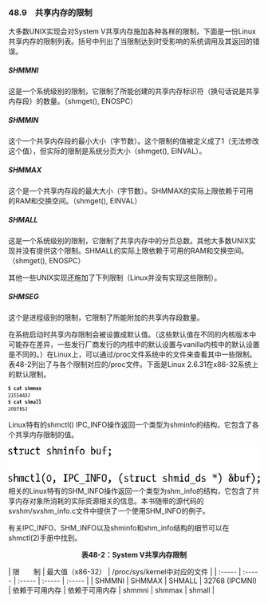 ### 48.9　共享内存的限制

大多数UNIX实现会对System V共享内存施加各种各样的限制。下面是一份Linux共享内存的限制列表。括号中列出了当限制达到时受影响的系统调用及其返回的错误。

##### SHMMNI

这是一个系统级别的限制，它限制了所能创建的共享内存标识符（换句话说是共享内存段）的数量。（shmget(), ENOSPC）

##### SHMMIN

这个一个共享内存段的最小大小（字节数）。这个限制的值被定义成了1（无法修改这个值），但实际的限制是系统分页大小（shmget(), EINVAL）。

##### SHMMAX

这个是一个共享内存段的最大大小（字节数）。SHMMAX的实际上限依赖于可用的RAM和交换空间。（shmget(), EINVAL）

##### SHMALL

这是一个系统级别的限制，它限制了共享内存中的分页总数。其他大多数UNIX实现并没有提供这个限制。SHMALL的实际上限依赖于可用的RAM和交换空间。（shmget(), ENOSPC）

其他一些UNIX实现还施加了下列限制（Linux并没有实现这些限制）。

##### SHMSEG

这个是进程级别的限制，它限制了所能附加的共享内存段数量。

在系统启动时共享内存限制会被设置成默认值。（这些默认值在不同的内核版本中可能存在差异，一些发行厂商发行的内核中的默认设置与vanilla内核中的默认设置是不同的。）在Linux上，可以通过/proc文件系统中的文件来查看其中一些限制。表48-2列出了与各个限制对应的/proc文件。下面是Linux 2.6.31在x86-32系统上的默认限制。

<img class="my_markdown" src="../images/1277.png" style="width: 13%" width="13%"/>

Linux特有的shmctl() IPC_INFO操作返回一个类型为shminfo的结构，它包含了各个共享内存限制的值。



![1278.png](../images/1278.png)
相关的Linux特有的SHM_INFO操作返回一个类型为shm_info的结构，它包含了共享内存对象所消耗的实际资源相关的信息。本书随带的源代码的svshm/svshm_info.c文件中提供了一个使用SHM_INFO的例子。

有关IPC_INFO、SHM_INFO以及shminfo和shm_info结构的细节可以在shmctl(2)手册中找到。

<center class="my_markdown"><b class="my_markdown">表48-2：System V共享内存限制</b></center>

| 限　　制 | 最大值（x86-32） | /proc/sys/kernel中对应的文件 |
| :-----  | :-----  | :-----  | :-----  | :-----  |
| SHMMNI | SHMMAX | SHMALL | 32768 (IPCMNI) | 依赖于可用内存 | 依赖于可用内存 | shmmni | shmmax | shmall |

